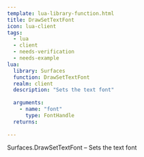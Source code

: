 ```yaml
---
template: lua-library-function.html
title: DrawSetTextFont
icon: lua-client
tags:
  - lua
  - client
  - needs-verification
  - needs-example
lua:
  library: Surfaces
  function: DrawSetTextFont
  realm: client
  description: "Sets the text font"
  
  arguments:
    - name: "font"
      type: FontHandle
  returns:
    
---
```


<div class="lua__search__keywords">
Surfaces.DrawSetTextFont &#x2013; Sets the text font
</div>
